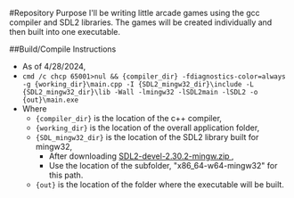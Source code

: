 #Repository Purpose
I'll be writing little arcade games using the gcc compiler and SDL2 libraries. The games will be created individually and then built into one executable.

##Build/Compile Instructions
- As of 4/28/2024,
- `cmd /c chcp 65001>nul && {compiler_dir} -fdiagnostics-color=always -g {working_dir}\main.cpp -I {SDL2_mingw32_dir}\include -L {SDL2_mingw32_dir}\lib -Wall -lmingw32 -lSDL2main -lSDL2 -o {out}\main.exe`
- Where
  - `{compiler_dir}` is the location of the c++ compiler,
  - `{working_dir}` is the location of the overall application folder,
  - `{SDL_mingw32_dir}` is the location of the SDL2 library built for mingw32,
    - After downloading [ SDL2-devel-2.30.2-mingw.zip ](https://github.com/libsdl-org/SDL/releases/tag/release-2.30.2),
    - Use the location of the subfolder, "x86_64-w64-mingw32" for this path.
  - `{out}` is the location of the folder where the executable will be built.
